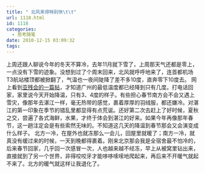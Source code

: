 ```yaml
---
title: " 北风来得特别快\t\t"
url: 1118.html
id: 1118
categories:
  - 思考随笔
date: 2010-12-15 03:09:32
tags:
---
```


上周还跟人聊说今年的冬天不算冷，去年11月就下雪了，上周那天气还都是零上，一点没有下雪的迹象。没想到过了个周末回来，北风就呼呼地来了，连首都机场T3航站楼顶都被掀翻了，气温也一夜间陡降了差不多10度，直奔零下10度去。 网上看到[亚残会的一篇帖](http://dzh.mop.com/topic/readSub_13027487_0_0.html)，才知道广州的最低温度都已经降到只有几度。打电话回家，家里说今天开始降温，只有3、4度的样子。有些担心春节南方会不会又遇上雪灾，像那年去湛江一样，毫无热带的感觉，裹着厚厚的羽绒服，都还嫌冷。对湛江的第一印象在季节的错乱里都显得有点荒诞。还好第二次去赶上了好时候，夏秋之交，尝遍了各式海鲜，水果，才终于体会到湛江的好来。如果今年再像那年春节，这一趟注定会是有些索然无味的。不知道这几天的降温到春节那会又会演变成什么样子。 北方一冷，在屋外也就冻那么一会儿，回屋里就暖了；南方一冷，就真没有缓过来的时候，一天到晚都得裹着。刚来北京那会我是全宿舍最不怕冷的，后来春节回家，几乎回一次感冒一次，人也越来越不经冻，早上从被窝里钻出来，直接就到了另一个世界，非得咬咬牙才能哆哆嗦嗦地爬起来，再后来不开暖气就起不来了。北方的暖气就这样让我退化了。